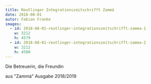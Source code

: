 ```yaml
---
title: Reutlinger Integrationszeitschrifft Zammà
date: 2018-08-01
autor: Fabian Franke
images:
  - id: 2018-08-01-reutlinger-integrationszeitschrifft-zamma-1
    w: 3212
    h: 4579
  - id: 2018-08-01-reutlinger-integrationszeitschrifft-zamma-2
    w: 3212
    h: 4580
---
```

Die Betreuerin, die Freundin
<!--mehr-->

aus "Zammà" Ausgabe 2018/2019

